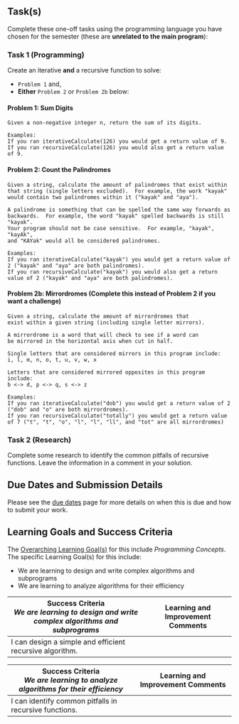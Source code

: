 ## Task(s)

Complete these one-off tasks using the programming language you have chosen for the semester (these are **unrelated to the main program**):

### Task 1 (Programming)
Create an iterative **and** a recursive function to solve:
* ```Problem 1``` and,
* **Either** ```Problem 2``` or ```Problem 2b``` below:

#### Problem 1: Sum Digits
```
Given a non-negative integer n, return the sum of its digits.

Examples:
If you ran iterativeCalculate(126) you would get a return value of 9.
If you ran recursiveCalculate(126) you would also get a return value of 9.
```

#### Problem 2: Count the Palindromes
```
Given a string, calculate the amount of palindromes that exist within 
that string (single letters excluded).  For example, the work "kayak"
would contain two palindromes within it ("kayak" and "aya").

A palindrome is something that can be spelled the same way forwards as 
backwards.  For example, the word "kayak" spelled backwards is still "kayak".  
Your program should not be case sensitive.  For example, "kayak", "kayAk", 
and "KAYak" would all be considered palindromes.

Examples:
If you ran iterativeCalculate("kayak") you would get a return value of 2 ("kayak" and "aya" are both palindromes).
If you ran recursiveCalculate("kayak") you would also get a return value of 2 ("kayak" and "aya" are both palindromes).
```

#### Problem 2b: Mirrordromes (Complete this **instead** of Problem 2 if you want a challenge)
```
Given a string, calculate the amount of mirrordromes that 
exist within a given string (including single letter mirrors).

A mirrordrome is a word that will check to see if a word can 
be mirrored in the horizontal axis when cut in half.

Single letters that are considered mirrors in this program include:
i, l, m, n, o, t, u, v, w, x

Letters that are considered mirrored opposites in this program include:
b <-> d, p <-> q, s <-> z

Examples:
If you ran iterativeCalculate("dob") you would get a return value of 2 ("dob" and "o" are both mirrordromes).
If you ran recursiveCalculate("totally") you would get a return value of 7 ("t", "t", "o", "l", "l", "ll", and "tot" are all mirrordromes)
```


### Task 2 (Research)
Complete some research to identify the common pitfalls of recursive functions.  Leave the information in a comment in your solution.



## Due Dates and Submission Details

Please see the [due dates](./Due-Dates-and-Submission-Details) page for more details on when this is due and how to submit your work.

## Learning Goals and Success Criteria

The [Overarching Learning Goal(s)](./images/ICS4U.jpg) for this include _Programming Concepts_.
The specific Learning Goal(s) for this include:
  * We are learning to design and write complex algorithms and subprograms
  * We are learning to analyze algorithms for their efficiency

| Success Criteria <br/> _We are learning to design and write complex algorithms and subprograms_  | Learning and Improvement Comments |
| ----------- | ------- |
| I can design a simple and efficient recursive algorithm. |  |

| Success Criteria <br/> _We are learning to analyze algorithms for their efficiency_  |  Learning and Improvement Comments |
| ----------- | ------- |
| I can identify common pitfalls in recursive functions. | | | |